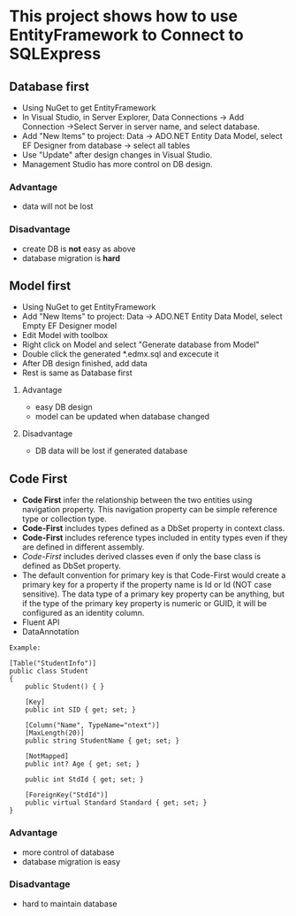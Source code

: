 # This project shows how to use EntityFramework to Connect to SQLExpress

## Database first 
* Using NuGet to get EntityFramework
* In Visual Studio, in Server Explorer, Data Connections -> Add Connection ->Select Server in server name, and select database.
* Add "New Items" to project: Data -> ADO.NET Entity Data Model, select EF Designer from database -> select all tables
* Use "Update" after design changes in Visual Studio.
* Management Studio has more control on DB design.

### Advantage
* data will not be lost

### Disadvantage
* create DB is **not** easy as above
* database migration is __hard__

## Model first 
- Using NuGet to get EntityFramework
- Add "New Items" to project: Data -> ADO.NET Entity Data Model, select Empty EF Designer model
- Edit Model with toolbox
- Right click on Model and select "Generate database from Model"
- Double click the generated *.edmx.sql and excecute it
- After DB design finished, add data
- Rest is same as Database first

1. Advantage

    * easy DB design
    * model can be updated when database changed

2. Disadvantage

    * DB data will be lost if generated database

## Code First 
- **Code First** infer the relationship between the two entities using navigation property. This navigation property can be simple reference type or collection type.
- **Code-First** includes types defined as a DbSet property in context class.
- **Code-First** includes reference types included in entity types even if they are defined in different assembly.
- *Code-First* includes derived classes even if only the base class is defined as DbSet property.
- The default convention for primary key is that Code-First would create a primary key for a property if the property name is Id or <class name>Id (NOT case sensitive). The data type of a primary key property can be anything, but if the type of the primary key property is numeric or GUID, it will be configured as an identity column.
- Fluent API
- DataAnnotation


```
Example:

[Table("StudentInfo")]
public class Student
{
    public Student() { }
        
    [Key]
    public int SID { get; set; }

    [Column("Name", TypeName="ntext")]
    [MaxLength(20)]
    public string StudentName { get; set; }

    [NotMapped]
    public int? Age { get; set; }
        
    public int StdId { get; set; }

    [ForeignKey("StdId")]
    public virtual Standard Standard { get; set; }
}
```

### Advantage
- more control of database
- database migration is easy

### Disadvantage
- hard to maintain database
